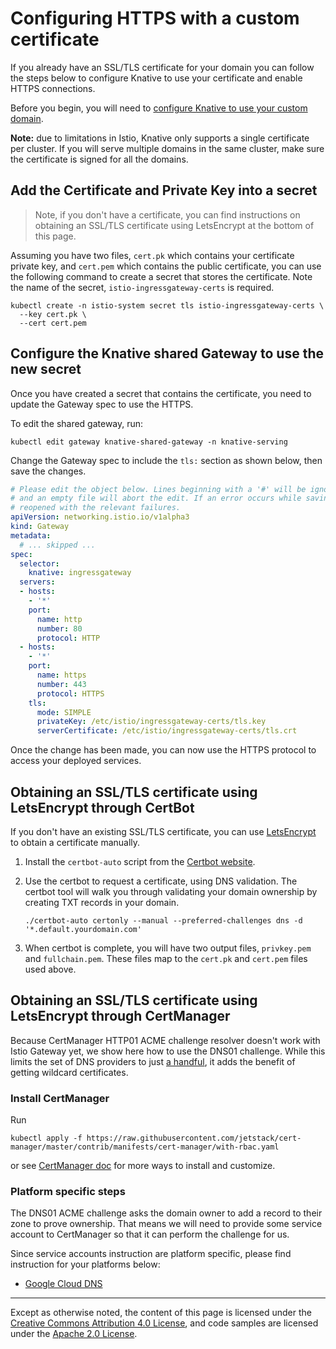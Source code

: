 # Configuring HTTPS with a custom certificate

If you already have an SSL/TLS certificate for your domain you can
follow the steps below to configure Knative to use your certificate
and enable HTTPS connections.

Before you begin, you will need to
[configure Knative to use your custom domain](./using-a-custom-domain.md).

**Note:** due to limitations in Istio, Knative only supports a single
certificate per cluster. If you will serve multiple domains in the same
cluster, make sure the certificate is signed for all the domains.

## Add the Certificate and Private Key into a secret

> Note, if you don't have a certificate, you can find instructions on obtaining an SSL/TLS certificate using LetsEncrypt at the bottom of this page.

Assuming you have two files, `cert.pk` which contains your certificate private
key, and `cert.pem` which contains the public certificate, you can use the
following command to create a secret that stores the certificate. Note the
name of the secret, `istio-ingressgateway-certs` is required.

```shell
kubectl create -n istio-system secret tls istio-ingressgateway-certs \
  --key cert.pk \
  --cert cert.pem
```

## Configure the Knative shared Gateway to use the new secret

Once you have created a secret that contains the certificate,
you need to update the Gateway spec to use the HTTPS.

To edit the shared gateway, run:

```shell
kubectl edit gateway knative-shared-gateway -n knative-serving
```

Change the Gateway spec to include the `tls:` section as shown below, then
save the changes.

```yaml
# Please edit the object below. Lines beginning with a '#' will be ignored.
# and an empty file will abort the edit. If an error occurs while saving this file will be
# reopened with the relevant failures.
apiVersion: networking.istio.io/v1alpha3
kind: Gateway
metadata:
  # ... skipped ...
spec:
  selector:
    knative: ingressgateway
  servers:
  - hosts:
    - '*'
    port:
      name: http
      number: 80
      protocol: HTTP
  - hosts:
    - '*'
    port:
      name: https
      number: 443
      protocol: HTTPS
    tls:
      mode: SIMPLE
      privateKey: /etc/istio/ingressgateway-certs/tls.key
      serverCertificate: /etc/istio/ingressgateway-certs/tls.crt
```

Once the change has been made, you can now use the HTTPS protocol to access
your deployed services.


## Obtaining an SSL/TLS certificate using LetsEncrypt through CertBot

If you don't have an existing SSL/TLS certificate, you can use [LetsEncrypt](https://letsencrypt.org)
to obtain a certificate manually.

1. Install the `certbot-auto` script from the [Certbot website](https://certbot.eff.org/docs/install.html#certbot-auto).
1. Use the certbot to request a certificate, using DNS validation. The certbot tool will walk
   you through validating your domain ownership by creating TXT records in your domain.

    ```shell
    ./certbot-auto certonly --manual --preferred-challenges dns -d '*.default.yourdomain.com'
    ```

1. When certbot is complete, you will have two output files, `privkey.pem` and `fullchain.pem`. These files
   map to the `cert.pk` and `cert.pem` files used above.

## Obtaining an SSL/TLS certificate using LetsEncrypt through CertManager

Because CertManager HTTP01 ACME challenge resolver doesn't work with Istio
Gateway yet, we show here how to use the DNS01 challenge.  While this limits the
set of DNS providers to just [a handful](
http://docs.cert-manager.io/en/latest/reference/issuers/acme/dns01.html?highlight=DNS#supported-dns01-providers),
it adds the benefit of getting wildcard certificates.

### Install CertManager

Run
```
kubectl apply -f https://raw.githubusercontent.com/jetstack/cert-manager/master/contrib/manifests/cert-manager/with-rbac.yaml
```
or see [CertManager doc](https://cert-manager.readthedocs.io/en/latest/getting-started/) for more ways to install and customize.

### Platform specific steps

The DNS01 ACME challenge asks the domain owner to add a record to their zone to
prove ownership.  That means we will need to provide some service account to
CertManager so that it can perform the challenge for us.

Since service accounts instruction are platform specific, please find instruction
for your platforms below:
* [Google Cloud DNS](using-cert-manager-on-gcp.md)


---

Except as otherwise noted, the content of this page is licensed under the
[Creative Commons Attribution 4.0 License](https://creativecommons.org/licenses/by/4.0/),
and code samples are licensed under the
[Apache 2.0 License](https://www.apache.org/licenses/LICENSE-2.0).
